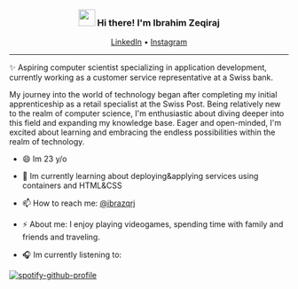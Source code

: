 <!-- Heading -->
<h3 align="center"><img src = "https://raw.githubusercontent.com/MartinHeinz/MartinHeinz/master/wave.gif" width = 30px> Hi there! I'm Ibrahim Zeqiraj</h3>

<p align="center">
  <a href="https://www.linkedin.com/in/ibrahim-zeqiraj/">LinkedIn</a> •
  <a href="https://www.instagram.com/ibrazqrj/">Instagram</a>
</p>

 <!-- About section -->

---
✨ Aspiring computer scientist specializing in application development, currently working as a customer service representative at a Swiss bank.

My journey into the world of technology began after completing my initial apprenticeship as a retail specialist at the Swiss Post. Being relatively new to the realm of computer science, I'm enthusiastic about diving deeper into this field and expanding my knowledge base. Eager and open-minded, I'm excited about learning and embracing the endless possibilities within the realm of technology.

<!-- code gif-->

- 😄 Im 23 y/o

- 🌱 Im currently learning about deploying&applying services using containers and HTML&CSS

- 📫 How to reach me: [@ibrazqrj](https://www.instagram.com/ibrazqrj/)

- ⚡ About me: I enjoy playing videogames, spending time with family and friends and traveling.

- 🎧 Im currently listening to:

[![spotify-github-profile](https://spotify-github-profile.kittinanx.com/api/view?uid=213wzffpqffvfx3njkhgvya4y&cover_image=true&theme=novatorem&show_offline=false&background_color=121212&interchange=false&bar_color=53b14f&bar_color_cover=false)](https://github.com/kittinan/spotify-github-profile)

<!-- About section: END -->

<!-- THE END -->


<!--

Here are some ideas to get you started:

- 🔭 I’m currently working on ...
- 🌱 I’m currently learning ...
- 👯 I’m looking to collaborate on ...
- 🤔 I’m looking for help with ...
- 💬 Ask me about ...
- 📫 How to reach me: ...
- 😄 Pronouns: ...
- ⚡ Fun fact: ...
-->
